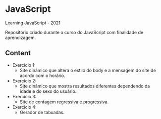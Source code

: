 # JavaScript
Learning JavaScript - 2021

Repositório criado durante o curso do JavaScript com finalidade de aprendizagem. 

## Content
* Exercício 1:
   * Site dinâmico que altera o estilo do body e a mensagem do site de acordo com o horário.
* Exercício 2:
   * Site dinâmico que mostra resultados diferentes dependendo da idade e do sexo do usuário.
* Exercício 3:
   * Site de contagem regressiva e progressiva.
* Exercício 4:
   * Gerador de tabuadas.
